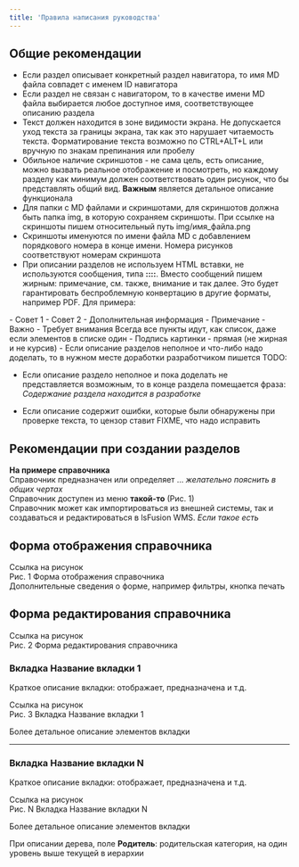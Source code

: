 ```yaml
---
title: 'Правила написания руководства'
---
```


## Общие рекомендации
- Если раздел описывает конкретный раздел навигатора, то имя MD файла совпадет с именем ID навигатора
- Если раздел не связан с навигатором, то в качестве имени MD файла выбирается любое доступное имя, соответствующее
  описанию раздела
- Текст должен находится в зоне видимости экрана. Не допускается уход текста за границы экрана, так как это нарушает
  читаемость текста. Форматирование текста возможно по CTRL+ALT+L или вручную по знакам препинания или пробелу
- Обильное наличие скриншотов - не сама цель, есть описание, можно вызвать реальное отображение и посмотреть,
  но каждому разделу как минимум должен соответствовать один рисунок, что бы представлять общий вид. **Важным** является
  детальное описание функционала
- Для папки с MD файлами и скриншотами, для скриншотов должна быть папка img, в которую сохраняем скриншоты. При ссылке
  на скриншоты пишем относительный путь img/имя_файла.png 
- Скриншоты именуются по имени файла MD с добавлением порядкового номера в конце имени. Номера рисунков соответствуют
  номерам скриншота 
- При описании разделов не используем HTML вставки, не используются сообщения, типа **::::**. Вместо сообщений пишем жирным:
  примечание, см. также, внимание и так далее. Это будет гарантировать беспроблемную конвертацию в другие форматы,
  например PDF. Для примера:

<tip>
- Совет 1
- Совет 2
</tip>
<info>
- Дополнительная информация
- Примечание
</info>
<warning>
- Важно
- Требует внимания
</warning>
Всегда все пункты идут, как список, даже если элементов в списке один
- Подпись картинки - прямая (не жирная и не курсив)
- Если описание разделов неполное и что-либо надо доделать, то в нужном месте доработки разработчиком пишется TODO:  

  [//]: # (todo - этот текст приводится для примера: требуется доработка)
- Если описание раздело неполное и пока доделать не представляется возможным, то в конце раздела помещается фраза:
  _Содержание раздела находится в разработке_
- Если описание содержит ошибки, которые были обнаружены при проверке текста, то цензор ставит FIXME, что надо
  исправить

  [//]: # (fixme - этот текст приводится для примера: необходимо исправить)

## Рекомендации при создании разделов
**На примере справочника**<br/>
Справочник предназначен или определяет ... _желательно пояснить в общих чертах_<br/>
Справочник доступен из меню **такой-то** (Рис. 1)<br/>
Справочник может как импортироваться из внешней системы, так и создаваться и редактироваться в lsFusion WMS. _Если такое
есть_<br/>

## Форма отображения справочника

Ссылка на рисунок<br/> 
Рис. 1 Форма отображения справочника<br/>
Дополнительные сведения о форме, например фильтры, кнопка печать


## Форма редактирования справочника

Ссылка на рисунок<br/>
Рис. 2 Форма редактирования справочника<br/>

### Вкладка Название вкладки 1
Краткое описание вкладки: отображает, предназначена и т.д.

Ссылка на рисунок<br/>
Рис. 3 Вкладка Название вкладки 1<br/>

Более детальное описание элементов вкладки
***

### Вкладка Название вкладки N
Краткое описание вкладки: отображает, предназначена и т.д.

Ссылка на рисунок<br/>
Рис. N Вкладка Название вкладки N<br/>

Более детальное описание элементов вкладки



При описании дерева, поле **Родитель**: родительская категория, на один уровень выше текущей в иерархии
